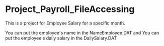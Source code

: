 # Project_Payroll_FileAccessing

This is a project for Employee Salary for a specific month.

You can put the employee's name in the NameEmployee.DAT and
You can put the employee's daily salary in the DailySalary.DAT

